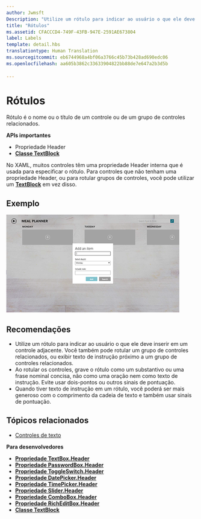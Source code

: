 ```yaml
---
author: Jwmsft
Description: "Utilize um rótulo para indicar ao usuário o que ele deve inserir em um controle adjacente. Você também pode rotular um grupo de controles relacionados ou exibir texto de instrução próximo a um grupo de controles relacionados."
title: "Rótulos"
ms.assetid: CFACCCD4-749F-43FB-947E-2591AE673804
label: Labels
template: detail.hbs
translationtype: Human Translation
ms.sourcegitcommit: eb6744968a4bf06a3766c45b73b428ad690edc06
ms.openlocfilehash: aa605b3862c33633904822bb88de7e647a2b3d5b

---
```

# Rótulos

<link rel="stylesheet" href="https://az835927.vo.msecnd.net/sites/uwp/Resources/css/custom.css"> 

Rótulo é o nome ou o título de um controle ou de um grupo de controles relacionados.

<div class="important-apis" >
<b>APIs importantes</b><br/>
<ul>
<li>Propriedade Header</li>
<li><a href="https://msdn.microsoft.com/library/windows/apps/br209652"><strong>Classe TextBlock</strong></a></li>
</ul>

</div>
</div>






No XAML, muitos controles têm uma propriedade Header interna que é usada para especificar o rótulo. Para controles que não tenham uma propriedade Header, ou para rotular grupos de controles, você pode utilizar um [**TextBlock**](https://msdn.microsoft.com/library/windows/apps/br209652) em vez disso.


## Exemplo


![uma captura de tela que ilustra o controle de rótulo padrão](images/label-standard.png)

## Recomendações


-   Utilize um rótulo para indicar ao usuário o que ele deve inserir em um controle adjacente. Você também pode rotular um grupo de controles relacionados, ou exibir texto de instrução próximo a um grupo de controles relacionados.
-   Ao rotular os controles, grave o rótulo como um substantivo ou uma frase nominal concisa, não como uma oração nem como texto de instrução. Evite usar dois-pontos ou outros sinais de pontuação.
-   Quando tiver texto de instrução em um rótulo, você poderá ser mais generoso com o comprimento da cadeia de texto e também usar sinais de pontuação.

## Tópicos relacionados
* [Controles de texto](text-controls.md)

**Para desenvolvedores**
* [**Propriedade TextBox.Header**](https://msdn.microsoft.com/library/windows/apps/dn252861)
* [**Propriedade PasswordBox.Header**](https://msdn.microsoft.com/library/windows/apps/dn299051)
* [**Propriedade ToggleSwitch.Header**](https://msdn.microsoft.com/library/windows/apps/br209713)
* [**Propriedade DatePicker.Header**](https://msdn.microsoft.com/library/windows/apps/dn279460)
* [**Propriedade TimePicker.Header**](https://msdn.microsoft.com/library/windows/apps/dn299286)
* [**Propriedade Slider.Header**](https://msdn.microsoft.com/library/windows/apps/dn252829)
* [**Propriedade ComboBox.Header**](https://msdn.microsoft.com/library/windows/apps/dn279416)
* [**Propriedade RichEditBox.Header**](https://msdn.microsoft.com/library/windows/apps/dn252726)
* [**Classe TextBlock**](https://msdn.microsoft.com/library/windows/apps/br209652)

 

 







<!--HONumber=Aug16_HO3-->


